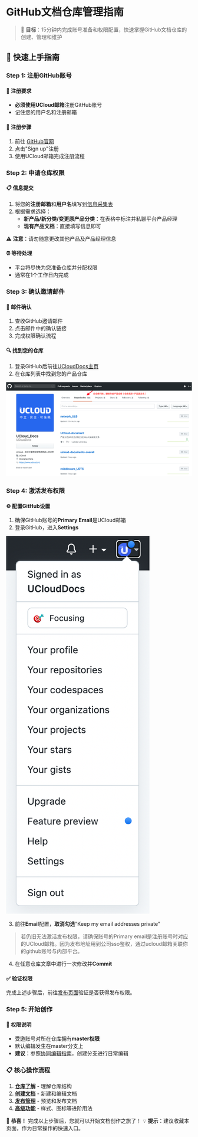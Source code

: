 # GitHub文档仓库管理指南

> 🎯 **目标**：15分钟内完成账号准备和权限配置，快速掌握GitHub文档仓库的创建、管理和维护

## 🚀 快速上手指南

### Step 1: 注册GitHub账号

#### 📝 注册要求
- **必须使用UCloud邮箱**注册GitHub账号
- 记住您的用户名和注册邮箱

#### 🔗 注册步骤
1. 前往 [GitHub官网](https://github.com)
2. 点击"Sign up"注册
3. 使用UCloud邮箱完成注册流程


### Step 2: 申请仓库权限

#### 📋 信息提交
1. 将您的**注册邮箱**和**用户名**填写到[信息采集表](https://ones.dml.ucloud.cn/project/#/team/BVSybaCU/project/HzAusVHg137NhUev/component/AseRrBGk/document)
2. 根据需求选择：
   - **新产品/新分类/变更原产品分类**：在表格中标注并私聊平台产品经理
   - **现有产品文档**：直接填写信息即可

⚠️ **注意**：请勿随意更改其他产品及产品经理信息

#### ⏰ 等待处理
- 平台将尽快为您准备仓库并分配权限
- 通常在1个工作日内完成

### Step 3: 确认邀请邮件

#### 📧 邮件确认
1. 查收GitHub邀请邮件
2. 点击邮件中的确认链接
3. 完成权限确认流程

#### 🔍 找到您的仓库
1. 登录GitHub后前往[UCloudDocs主页](https://github.com/UCloudDoc-Team)
2. 在仓库列表中找到您的产品仓库

![找到仓库](images/findyourrepo.png)

### Step 4: 激活发布权限

#### ⚙️ 配置GitHub设置
1. 确保GitHub账号的**Primary Email**是UCloud邮箱
2. 登录GitHub，进入**Settings**

![设置页面](images/setting.png)

3. 前往**Email**配置，**取消勾选**"Keep my email addresses private"
> 若仍旧无法激活发布权限，请确保账号的Primary email是注册账号时对应的UCloud邮箱。因为发布地址用到公司sso鉴权，通过ucloud邮箱关联你的github账号与内部平台。

4. 在任意仓库文章中进行一次修改并**Commit**

#### ✅ 验证权限
完成上述步骤后，前往[发布页面](https://cms-docs.ucloudadmin.com/ucpublishnew.html)验证是否获得发布权限。

### Step 5: 开始创作

#### 🎯 权限说明
- 受邀账号对所在仓库拥有**master权限**
- 默认编辑发生在master分支上
- **建议**：参照[协同编辑指南](02-repository-guide?id=🤝-如何协同编辑)，创建分支进行日常编辑

### 📋 核心操作流程
1. **[仓库了解](02-repository-guide.md)** - 理解仓库结构
2. **[创建文档](03-create-docs.md)** - 新建和编辑文档
3. **[发布管理](04-publish-guide.md)** - 预览和发布文档
4. **[高级功能](05-advanced-features.md)** - 样式、图标等进阶用法

🎉 **恭喜！** 完成以上步骤后，您就可以开始文档创作之旅了！
💡 **提示**：建议收藏本页面，作为日常操作的快速入口。